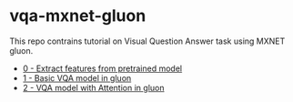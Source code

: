 # vqa-mxnet-gluon

This repo contrains tutorial on Visual Question Answer task using MXNET gluon.

* [0 - Extract features from pretrained model](https://github.com/shiyangdaisy23/vqa-mxnet-gluon/blob/master/extract-feature.ipynb)
* [1 - Basic VQA model in gluon](https://github.com/shiyangdaisy23/vqa-mxnet-gluon/blob/master/VQA-gluon.ipynb)
* [2 - VQA model with Attention in gluon](https://github.com/shiyangdaisy23/vqa-mxnet-gluon/blob/master/Attention-VQA-gluon.ipynb) 
